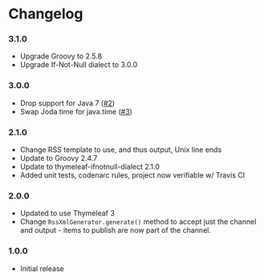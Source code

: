 
Changelog
=========

### 3.1.0
 - Upgrade Groovy to 2.5.8
 - Upgrade If-Not-Null dialect to 3.0.0

### 3.0.0
 - Drop support for Java 7
   ([#2](https://github.com/ultraq/rss-xml-generator/issues/2))
 - Swap Joda time for java.time
   ([#3](https://github.com/ultraq/rss-xml-generator/issues/3))

### 2.1.0
 - Change RSS template to use, and thus output, Unix line ends
 - Update to Groovy 2.4.7
 - Update to thymeleaf-ifnotnull-dialect 2.1.0
 - Added unit tests, codenarc rules, project now verifiable w/ Travis CI

### 2.0.0
 - Updated to use Thymeleaf 3
 - Change `RssXmlGenerator.generate()` method to accept just the channel and
   output - items to publish are now part of the channel.

### 1.0.0
 - Initial release
